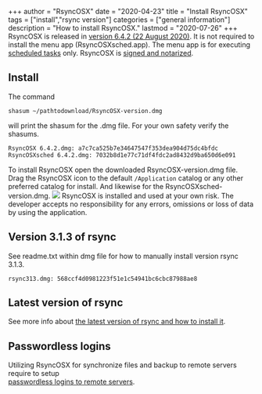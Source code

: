 +++
author = "RsyncOSX"
date = "2020-04-23"
title =  "Install RsyncOSX"
tags = ["install","rsync version"]
categories = ["general information"]
description = "How to install RsyncOSX."
lastmod = "2020-07-26"
+++
RsyncOSX is released in [version 6.4.2 (22 August 2020)](https://github.com/rsyncOSX/RsyncOSX/releases/tag/v6.4.2). It is not required to install the menu app (RsyncOSXsched.app). The menu app is for executing [scheduled tasks](/post/scheduletasks) only. RsyncOSX is [signed and notarized](/post/notarized/).

## Install

The command

`shasum ~/pathtodownload/RsyncOSX-version.dmg`

will print the shasum for the .dmg file. For your own safety verify the shasums.

`RsyncOSX 6.4.2.dmg: a7c7ca525b7e34647547f353dea904d75dc4bfdc`  
`RsyncOSXsched 6.4.2.dmg: 7032b8d1e77c71df4fdc2ad8432d9ba650d6e091`

To install RsyncOSX open the downloaded RsyncOSX-version.dmg file. Drag the RsyncOSX icon to the default `/Application` catalog or any other preferred catalog for install. And likewise for the RsyncOSXsched-version.dmg.
![](/images/RsyncOSX/master/install/install.png)
RsyncOSX is installed and used at your own risk. The developer accepts no responsibility for any errors, omissions or loss of data by using the application.

## Version 3.1.3 of rsync

See readme.txt within dmg file for how to manually install version rsync 3.1.3.

`rsync313.dmg: 568ccf4d0981223f51e1c54941bc6cbc87988ae8`

## Latest version of rsync

See more info about [the latest version of rsync and how to install it](/post/rsync/).

## Passwordless logins

Utilizing RsyncOSX for synchronize files and backup to remote servers require to setup  
[passwordless logins to remote servers](/post/remotelogins/).
